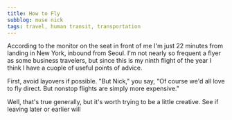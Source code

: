 ```yaml
---
title: How to Fly
subblog: muse nick
tags: travel, human transit, transportation
---
```


According to the monitor on the seat in front of me I'm just 22 minutes from landing in New York, inbound from Seoul. I'm not nearly so frequent a flyer as some business travelers, but since this is my ninth flight of the year I think I have a cuople of useful points of advice.

<!-- MORE -->

First, avoid layovers if possible. "But Nick," you say, "Of course we'd all love to fly direct. But nonstop flights are simply more expensive." 

Well, that's true generally, but it's worth trying to be a little creative. See if leaving later or earlier will 
